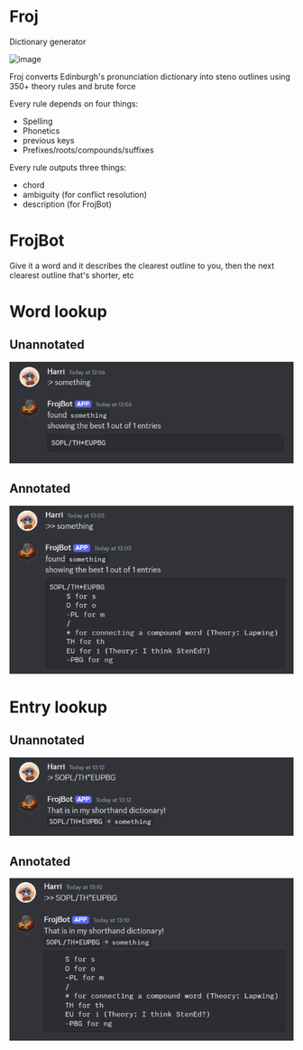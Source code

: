 # Froj 
Dictionary generator

![image](images/froj.png)

Froj converts Edinburgh's pronunciation dictionary into steno outlines using 350+ theory rules and brute force

Every rule depends on four things:
- Spelling
- Phonetics
- previous keys
- Prefixes/roots/compounds/suffixes

Every rule outputs three things:
- chord
- ambiguity (for conflict resolution)
- description (for FrojBot)


# FrojBot
Give it a word and it describes the clearest outline to you, then the next clearest outline that's shorter, etc

# Word lookup
## Unannotated
![img.png](images/unannotated_word_lookup.png)

## Annotated
![img.png](images/annotated_word_lookup.png)

# Entry lookup

## Unannotated
![img.png](images/unannotated_entry_lookup.png)

##  Annotated
![img.png](images/annotated_entry_lookup.png)
